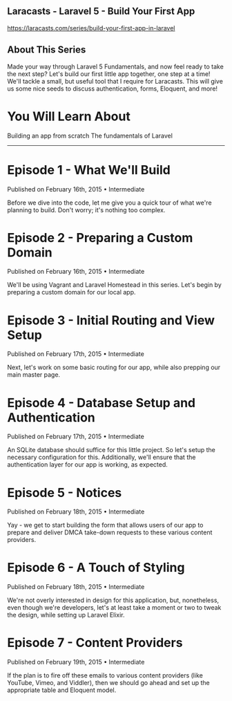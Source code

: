 ## Laracasts - Laravel 5 - Build Your First App
https://laracasts.com/series/build-your-first-app-in-laravel

## About This Series

Made your way through Laravel 5 Fundamentals, and now feel ready to take the next step? Let's build our first little app together, one step at a time! We'll tackle a small, but useful tool that I require for Laracasts. This will give us some nice seeds to discuss authentication, forms, Eloquent, and more!

# You Will Learn About

Building an app from scratch
The fundamentals of Laravel

----------------------------------

# Episode 1 - What We'll Build 
Published on February 16th, 2015 • Intermediate

Before we dive into the code, let me give you a quick tour of what we're planning to build. Don't worry; it's nothing too complex.

# Episode 2 - Preparing a Custom Domain  
Published on February 16th, 2015 • Intermediate

We'll be using Vagrant and Laravel Homestead in this series. Let's begin by preparing a custom domain for our local app.

# Episode 3 - Initial Routing and View Setup  
Published on February 17th, 2015 • Intermediate

Next, let's work on some basic routing for our app, while also prepping our main master page.

# Episode 4 - Database Setup and Authentication  
Published on February 17th, 2015 • Intermediate

An SQLite database should suffice for this little project. So let's setup the necessary configuration for this. Additionally, we'll ensure that the authentication layer for our app is working, as expected.

# Episode 5 - Notices  
Published on February 18th, 2015 • Intermediate

Yay - we get to start building the form that allows users of our app to prepare and deliver DMCA take-down requests to these various content providers.

# Episode 6 - A Touch of Styling  
Published on February 18th, 2015 • Intermediate

We're not overly interested in design for this application, but, nonetheless, even though we're developers, let's at least take a moment or two to tweak the design, while setting up Laravel Elixir.

# Episode 7 - Content Providers  
Published on February 19th, 2015 • Intermediate

If the plan is to fire off these emails to various content providers (like YouTube, Vimeo, and Viddler), then we should go ahead and set up the appropriate table and Eloquent model.